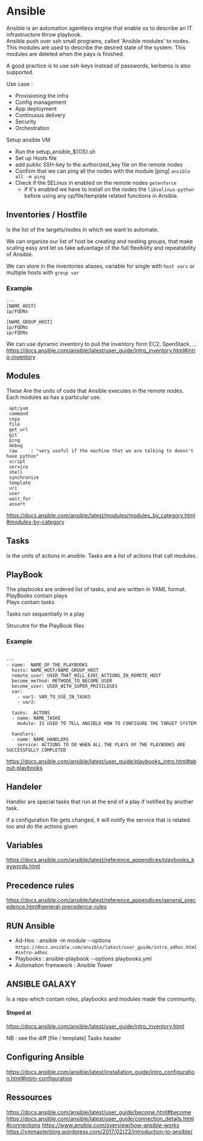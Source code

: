 # Ansible

Ansible is an automation agentless engine that enable us to describe an IT infrastructure throw playbook.   
Ansible push over ssh small programs, called 'Ansible modules' to nodes. This modules are used to describe the desired state of the system.
This modules are deleted when the pays is finished.

A good practice is to use ssh-keys instead of passwords, kerberos is also supported.
   
Use case :
* Provisioning the infra
* Config management
* App deployment
* Continuous delivery
* Security
* Orchestration

Setup ansible VM

- Run the setup_ansible_${OS}.sh
- Set up Hosts file <Inventories>
- add public SSH-key to the authorized_key file on the remote nodes
- Confirm that we can ping all the nodes with the module [ping] ```ansible all -m ping```  
- Check if the SELinux in enabled on the remote nodes `getenforce` 
	* if it's enabled we have to install on the nodes the `libselinux-python` before using any cp/file/template related functions in Ansible.

## Inventories / Hostfile

Is the list of the targets/nodes in which we want to automate.   

We can organize our list of host be creating and nesting groups, that make scaling easy and let us take advantage of the full flexibility and repeatability of Ansible.

We can store in the inventories aliases, variable for single with ```host vars``` or multiple hosts with ```group var```

### Example
```
---
[NAME_HOST]
ip/FQDNs

[NAME_GROUP_HOST]
ip/FQDNs
ip/FQDNs

```
We can use dynamic inventory to pull the inventory form EC2, SpenStack, ...
https://docs.ansible.com/ansible/latest/user_guide/intro_inventory.html#intro-inventory


## Modules 

These Are the units of code that Ansible executes in the remote nodes.
Each modules as has a particular use.

```
 apt/yum
 command 
 copy
 file
 get_url
 git
 ping
 debug
 raw     : "very useful if the machine that we are talking to doesn't have python"
 script
 service
 shell
 synchronize
 template
 uri
 user
 wait_for
 assert
```
https://docs.ansible.com/ansible/latest/modules/modules_by_category.html#modules-by-category


## Tasks

Is the units of actions in ansible.
Tasks are a list of actions that call modules.  

## PlayBook

The playbooks are ordered list of tasks, and are written in YAML format.   
PlayBooks contain plays   
Plays contain tasks  

Tasks run sequentially in a play

Strucutre for the PlayBook files

### Example

```

---
- name:  NAME_OF_THE_PLAYBOOKS
  hosts: NAME_HOST/NAME_GROUP_HOST
  remote_user: USER_THAT_WILL_EXEC_ACTIONS_IN_REMOTE_HOST
  become_method: METHODE_TO_BECOME_USER
  become_user: USER_WITH_SUPER_PRIVILEGES
  var:
    - var1: VAR_TO_USE_IN_TASKS
    - var2:

  tasks:  ACTONS
  - name: NAME_TASKE
    module: IS USED TO TELL ANSIBLE HOW TO CONFIGURE THE TARGET SYSTEM

  handlers: 
  - name: NAME_HANDLERS
    service: ACTIONS TO DO WHEN ALL THE PLAYS OF THE PLAYBOOKS ARE SUCCESSFULLY COMPLETED

```

https://docs.ansible.com/ansible/latest/user_guide/playbooks_intro.html#about-playbooks
## Handeler

Handler are special tasks that run at the end of a play if notified by another task.

if a configuration file gets changed, it will notify the service that is related too and do the actions given

## Variables


https://docs.ansible.com/ansible/latest/reference_appendices/playbooks_keywords.html

## Precedence rules

https://docs.ansible.com/ansible/latest/reference_appendices/general_precedence.html#general-precedence-rules

## RUN Ansible

 - Ad-Hoc : ansible <inventories> -m module --options   ```https://docs.ansible.com/ansible/latest/user_guide/intro_adhoc.html#intro-adhoc```
 - Playbooks : ansible-playbook --options playbooks.yml
 - Automation framework : Ansible Tower

## ANSIBLE GALAXY

 Is a repo which contain roles, playbooks and modules made the community.






#### Stoped at 
https://docs.ansible.com/ansible/latest/user_guide/intro_inventory.html






NB : see the diff [file / template] Tasks header
##  Configuring Ansible

https://docs.ansible.com/ansible/latest/installation_guide/intro_configuration.html#intro-configuration


## Ressources
https://docs.ansible.com/ansible/latest/user_guide/become.html#become
https://docs.ansible.com/ansible/latest/user_guide/connection_details.html#connections
https://www.ansible.com/overview/how-ansible-works
https://vmmasterblog.wordpress.com/2017/02/22/introduction-to-ansible/